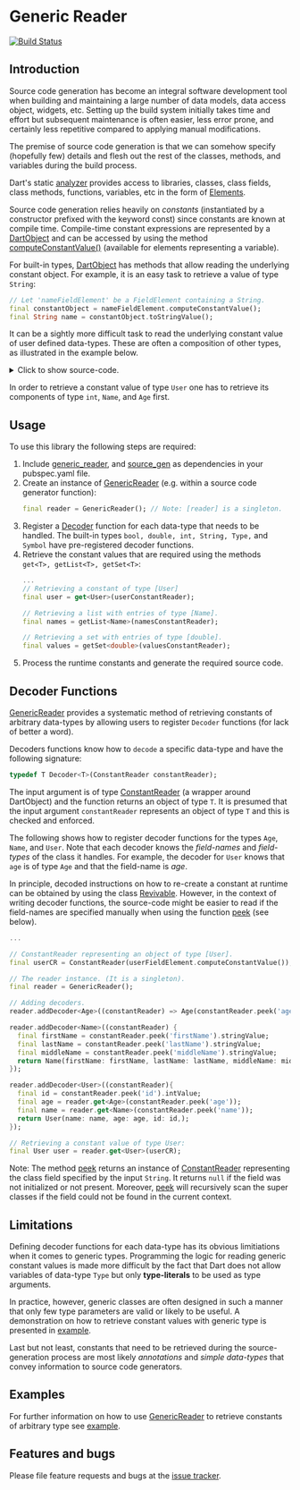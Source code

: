 
# Generic Reader
[![Build Status](https://travis-ci.com/simphotonics/generic_reader.svg?branch=master)](https://travis-ci.com/simphotonics/generic_reader)


## Introduction

Source code generation has become an integral software development tool when building and maintaining a large number of data models, data access object, widgets, etc.
Setting up the build system initially takes time and effort but
subsequent maintenance is often easier, less error prone, and certainly less repetitive compared to applying manual modifications.

The premise of source code generation is that we can somehow specify (hopefully few) details and flesh out the rest of the classes, methods, and variables during the build process.

Dart's static [analyzer] provides access to libraries, classes, class fields, class methods, functions, variables, etc in the form of [Elements].

Source code generation relies heavily on *constants* (instantiated by a constructor prefixed with the keyword const) since constants are known at compile time. Compile-time constant expressions are represented by a [DartObject] and can be accessed by using the method [computeConstantValue()] (available for elements representing a variable).

For built-in types, [DartObject] has methods that allow reading the underlying constant object.
For example, it is an easy task to retrieve a value of type `String`:
```Dart
// Let 'nameFieldElement' be a FieldElement containing a String.
final constantObject = nameFieldElement.computeConstantValue();
final String name = constantObject.toStringValue();
```
It can be a sightly more difficult task to read the underlying constant value of user defined data-types. These are often a composition of other types, as illustrated in the example below.
<details>
  <summary> Click to show source-code. </summary>

  ```Dart
class Age{
  const Age(this.age);
  final int age;
  bool get isAdult => age > 21;
}

class Name{
  const Name({this.firstName, this.lastName, this.middleName});
  final String firstName;
  final String lastName;
  final String middleName;
}

class User{
  const User({this.name, this.id, this.age});
  final Name name;
  final Age age;
  final int id;
}
```

</details>


In order to retrieve a constant value of type `User` one has to retrieve its components of type  `int`, `Name`, and `Age` first.


## Usage

To use this library the following steps are required:
1. Include [generic_reader], and [source_gen] as dependencies in your pubspec.yaml file.
2. Create an instance of [GenericReader] (e.g. within a source code generator function):
   ```Dart
   final reader = GenericReader(); // Note: [reader] is a singleton.
   ```
3. Register a [Decoder] function for each data-type that needs to be handled.
   The built-in types `bool, double, int, String, Type,` and `Symbol` have pre-registered
   decoder functions.
4. Retrieve the constant values that are required using the methods `get<T>, getList<T>, getSet<T>`:
   ```Dart
   ...
   // Retrieving a constant of type [User]
   final user = get<User>(userConstantReader);

   // Retrieving a list with entries of type [Name].
   final names = getList<Name>(namesConstantReader);

   // Retrieving a set with entries of type [double].
   final values = getSet<double>(valuesConstantReader);

   ```
5. Process the runtime constants and generate the required source code.

## Decoder Functions

[GenericReader] provides a systematic method of retrieving constants of arbitrary data-types by allowing users to register `Decoder` functions (for lack of better a word).

Decoders functions know how to `decode` a specific data-type and have the following signature:
```Dart
typedef T Decoder<T>(ConstantReader constantReader);
```
The input argument is of type [ConstantReader] (a wrapper around DartObject) and the function
returns an object of type `T`. It is presumed that the input argument `constantReader` represents
an object of type `T` and this is checked and enforced.

The following shows how to register decoder functions for the types `Age`, `Name`, and `User`.
Note that each decoder knows the *field-names* and *field-types* of the class it handles.
For example, the decoder for `User` knows that `age` is of type `Age` and that the field-name is *age*.

In principle, decoded instructions on how to re-create a constant at runtime can be obtained by using
the class [Revivable]. However, in the context of writing decoder functions, the source-code
might be easier to read if the field-names are specified manually when using the function [peek] (see below).
```Dart
...

// ConstantReader representing an object of type [User].
final userCR = ConstantReader(userFieldElement.computeConstantValue());

// The reader instance. (It is a singleton).
final reader = GenericReader();

// Adding decoders.
reader.addDecoder<Age>((constantReader) => Age(constantReader.peek('age').intValue));

reader.addDecoder<Name>((constantReader) {
  final firstName = constantReader.peek('firstName').stringValue;
  final lastName = constantReader.peek('lastName').stringValue;
  final middleName = constantReader.peek('middleName').stringValue;
  return Name(firstName: firstName, lastName: lastName, middleName: middleName);
});

reader.addDecoder<User>((constantReader){
  final id = constantReader.peek('id').intValue;
  final age = reader.get<Age>(constantReader.peek('age'));
  final name = reader.get<Name>(constantReader.peek('name'));
  return User(name: name, age: age, id: id,);
});

// Retrieving a constant value of type User:
final User user = reader.get<User>(userCR);
```
Note: The method [peek] returns an instance of [ConstantReader] representing the class field specified by the input `String`.
It returns `null` if the field was not initialized or not present.
Moreover, [peek] will recursively scan the super classes if the field could not be found in the current context.

## Limitations

Defining decoder functions for each data-type has its obvious limitiations when it comes to generic types.
Programming the logic for reading generic constant values is made more difficult by the fact
that Dart does not allow variables of data-type `Type` but only **type-literals** to be used as type arguments.


<!-- This is demonstrated by the short program below:
```Dart
class Wrapper<T>{
  const Wrapper(T t);
  final T value;
}

main(){
  // Storing a class literal as a variable of type [Type].
  final Type intType = int;

  // Attempting to instantiate an object of type int.
  final wrappedInt = Wrapper<intType>(29);
}
```

The program above will fail with the error message:
```
$ dart bin/example.dart
bin/example.dart: Error: 'intType' isn't a type.
  final wrappedInt = Wrapper<intType>(29);
                             ^^^^^^^
```
This is slightly confusing since `intType` is of type `Type`. The point is that one cannot use a variable of data-type `Type` as a type parameter or to instantiate new objects. In these cases a **type literal** is required. -->

<!-- As a consequence, it is rather cumbersome to retrieve constants of arbitrary parameterized data-types.

 A decoder function for a generic data-type like `Wrapper` could be something like:
```Dart
reader.addDecoder<Wrapper>((constantReader){
  final valueCR = constantReader.peek('value');

  // Instead of:
  if (valueType == type) {
    final value = reader<valueType>get(valueCR);
    //                   ^^^^^^^^^ error: literal type required
    return Wrapper<valueType>(value);
    //             ^^^^^^^^^   error: literal type required
  }


  if (reader.isA<int>(valueCR)) {
    final value = reader<int>get(valueCR);
    return Wrapper<int>(value);
  }
  if (reader.isA<String>(valueCR)){
    final value = reader<String>get(valueCR);
    return Wrapper<String>(value);
  }
  return null;
});
``` -->

In practice, however, generic classes are often designed in such a manner that only few type parameters are valid or likely to be useful. A demonstration on how to retrieve constant values with generic type is presented in [example].

Last but not least, constants that need to be retrieved during the source-generation process are most likely *annotations* and *simple data-types* that convey information to source code generators.


## Examples

For further information on how to use [GenericReader] to retrieve constants of arbitrary type see [example].

## Features and bugs

Please file feature requests and bugs at the [issue tracker].

[issue tracker]: https://github.com/simphotonics/generic_reader/issues
[analyzer]: https://pub.dev/packages/analyzer

[Elements]: https://pub.dev/documentation/analyzer/latest/dart_element_element/dart_element_element-library.html


[computeConstantValue()]: https://pub.dev/documentation/analyzer/latest/dart_element_element/VariableElement/computeConstantValue.html

[ConstantReader]: https://pub.dev/documentation/source_gen/latest/source_gen/ConstantReader-class.html

[Decoder]: https://github.com/simphotonics/generic_reader#decoder-functions

[DartObject]: https://pub.dev/documentation/analyzer/latest/dart_constant_value/DartObject-class.html

[example]: example

[Generator]: https://pub.dev/documentation/source_gen/latest/source_gen/Generator-class.html

[GeneratorForAnnotation]: https://pub.dev/documentation/source_gen/latest/source_gen/GeneratorForAnnotation-class.html

[GenericReader]: https://pub.dev/packages/generic_reader

[generic_reader]: https://pub.dev/packages/generic_reader

[peek]: https://pub.dev/documentation/source_gen/latest/source_gen/ConstantReader/peek.html

[Revivable]: https://pub.dev/documentation/source_gen/latest/source_gen/Revivable-class.html

[source_gen]: https://pub.dev/packages/source_gen

[source_gen_test]: https://pub.dev/packages/source_gen_test
